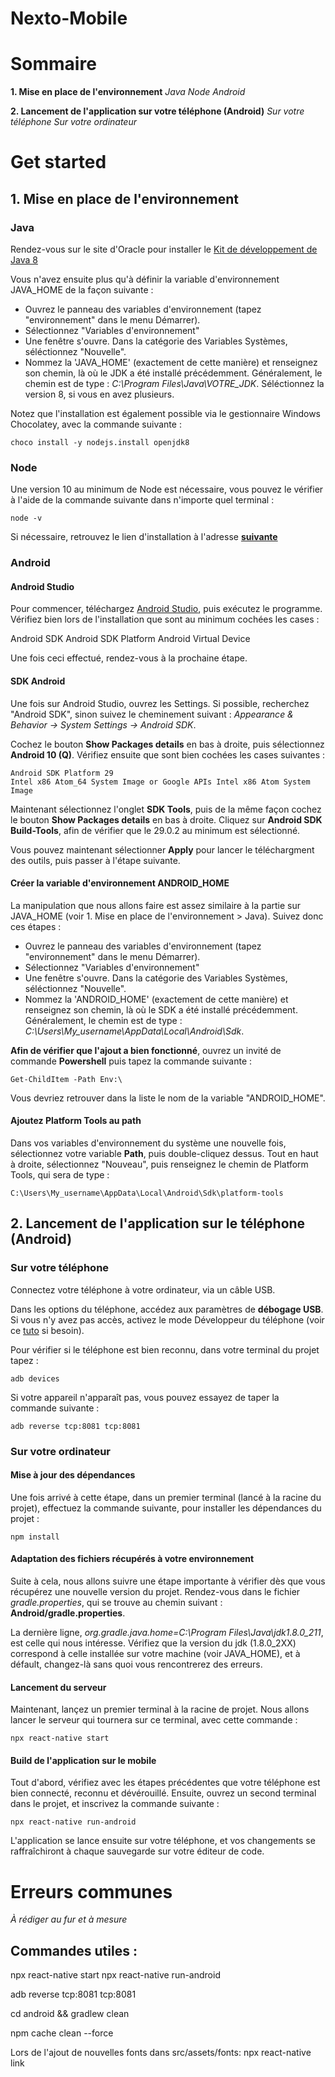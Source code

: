 
# Nexto-Mobile

# Sommaire

**1. Mise en place de l'environnement**
*Java*
*Node*
*Android*

**2. Lancement de l'application sur votre téléphone (Android)**
*Sur votre téléphone*
*Sur votre ordinateur*

# Get started

## 1. Mise en place de l'environnement

### Java

Rendez-vous sur le site d'Oracle pour installer le [Kit de développement de Java 8](https://www.oracle.com/fr/java/technologies/javase/javase-jdk8-downloads.html)

Vous n'avez ensuite plus qu'à définir la variable d'environnement JAVA_HOME de la façon suivante :

- Ouvrez le panneau des variables d'environnement (tapez "environnement" dans le menu Démarrer).
- Sélectionnez "Variables d'environnement"
- Une fenêtre s'ouvre. Dans la catégorie des Variables Systèmes, séléctionnez "Nouvelle".
- Nommez la 'JAVA_HOME' (exactement de cette manière) et renseignez son chemin, là où le JDK a été installé précédemment. Généralement, le chemin est de type : *C:\Program Files\Java\VOTRE_JDK*. Séléctionnez la version 8, si vous en avez plusieurs.

Notez que l'installation est également possible via le gestionnaire Windows Chocolatey, avec la commande suivante :

`choco install -y nodejs.install openjdk8`

### Node 

Une version 10 au minimum de Node est nécessaire, vous pouvez le vérifier à l'aide de la commande suivante dans n'importe quel terminal :

`node -v`

Si nécessaire, retrouvez le lien d'installation à l'adresse **[suivante](https://nodejs.org/en/)**


### Android

#### Android Studio

Pour commencer, téléchargez [Android Studio](https://developer.android.com/studio), puis exécutez le programme. Vérifiez bien lors de l'installation que sont au minimum cochées les cases :

Android SDK
Android SDK Platform
Android Virtual Device

Une fois ceci effectué, rendez-vous à la prochaine étape.

#### SDK Android

Une fois sur Android Studio, ouvrez les Settings. Si possible, recherchez "Android SDK", sinon suivez le cheminement suivant : *Appearance & Behavior → System Settings → Android SDK*.

Cochez le bouton **Show Packages details** en bas à droite, puis sélectionnez **Android 10 (Q)**. Vérifiez ensuite que sont bien cochées les cases suivantes :

    Android SDK Platform 29
    Intel x86 Atom_64 System Image or Google APIs Intel x86 Atom System Image

Maintenant sélectionnez l'onglet **SDK Tools**, puis de la même façon cochez le bouton **Show Packages details** en bas à droite. 
Cliquez sur **Android SDK Build-Tools**, afin de vérifier que le 29.0.2 au minimum est sélectionné.

Vous pouvez maintenant sélectionner **Apply** pour lancer le téléchargment des outils, puis passer à l'étape suivante.

#### Créer la variable d'environnement ANDROID_HOME

La manipulation que nous allons faire est assez similaire à la partie sur JAVA_HOME (voir 1. Mise en place de l'environnement > Java). Suivez donc ces étapes :

- Ouvrez le panneau des variables d'environnement (tapez "environnement" dans le menu Démarrer).
- Sélectionnez "Variables d'environnement"
- Une fenêtre s'ouvre. Dans la catégorie des Variables Systèmes, séléctionnez "Nouvelle".
- Nommez la 'ANDROID_HOME' (exactement de cette manière) et renseignez son chemin, là où le SDK a été installé précédemment. Généralement, le chemin est de type : *C:\Users\My_username\AppData\Local\Android\Sdk*.

**Afin de vérifier que l'ajout a bien fonctionné**, ouvrez un invité de commande **Powershell** puis tapez la commande suivante :

`Get-ChildItem -Path Env:\`

Vous devriez retrouver dans la liste le nom de la variable "ANDROID_HOME".

#### Ajoutez Platform Tools au path

Dans vos variables d'environnement du système une nouvelle fois, sélectionnez votre variable **Path**, puis double-cliquez dessus.
Tout en haut à droite, sélectionnez "Nouveau", puis renseignez le chemin de Platform Tools, qui sera de type :

`C:\Users\My_username\AppData\Local\Android\Sdk\platform-tools`

## 2. Lancement de l'application sur le téléphone (Android)

### Sur votre téléphone

Connectez votre téléphone à votre ordinateur, via un câble USB.

Dans les options du téléphone, accédez aux paramètres de **débogage USB**. Si vous n'y avez pas accès, activez le mode Développeur du téléphone (voir ce [tuto](https://www.nextpit.fr/comment-activer-options-developpeurs-android) si besoin).

Pour vérifier si le téléphone est bien reconnu, dans votre terminal du projet tapez : 

`adb devices`

Si votre appareil n'apparaît pas, vous pouvez essayez de taper la commande suivante : 

`adb reverse tcp:8081 tcp:8081`

### Sur votre ordinateur

#### Mise à jour des dépendances

Une fois arrivé à cette étape, dans un premier terminal (lancé à la racine du projet), effectuez la commande suivante, pour installer les dépendances du projet :

`npm install`

#### Adaptation des fichiers récupérés à votre environnement

Suite à cela, nous allons suivre une étape importante à vérifier dès que vous récupérez une nouvelle version du projet. Rendez-vous dans le fichier *gradle.properties*, qui se trouve au chemin suivant : **Android/gradle.properties**.

La dernière ligne, *org.gradle.java.home=C:\\Program Files\\Java\\jdk1.8.0_211*, est celle qui nous intéresse. Vérifiez que la version du jdk (1.8.0_2XX) correspond à celle installée sur votre machine (voir JAVA_HOME), et à défault, changez-là sans quoi vous rencontrerez des erreurs.

#### Lancement du serveur

Maintenant, lançez un premier terminal à la racine de projet. Nous allons lancer le serveur qui tournera sur ce terminal, avec cette commande :

`npx react-native start`

#### Build de l'application sur le mobile

Tout d'abord, vérifiez avec les étapes précédentes que votre téléphone est bien connecté, reconnu et dévérouillé. Ensuite, ouvrez un second terminal dans le projet, et inscrivez la commande suivante :

`npx react-native run-android`

L'application se lance ensuite sur votre téléphone, et vos changements se raffraîchiront à chaque sauvegarde sur votre éditeur de code.

# Erreurs communes

*À rédiger au fur et à mesure*

## Commandes utiles :

npx react-native start
npx react-native run-android

adb reverse tcp:8081 tcp:8081

cd android && gradlew clean

npm cache clean --force

Lors de l'ajout de nouvelles fonts dans src/assets/fonts:
npx react-native link
